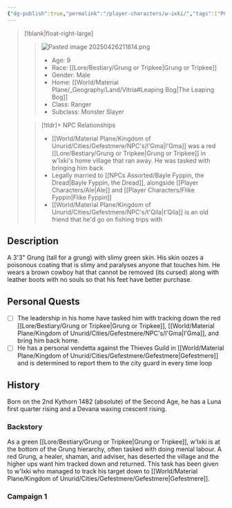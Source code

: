 ```yaml
---
{"dg-publish":true,"permalink":"/player-characters/w-ixki/","tags":["PC"]}
---
```


>[!blank|float-right-large]
>>![Pasted image 20250426211814.png](/img/user/z_Assets/Pasted%20image%2020250426211814.png)
>>- Age: 9
>>- Race: [[Lore/Bestiary/Grung or Tripkee\|Grung or Tripkee]]
>>- Gender: Male
>>- Home: [[World/Material Plane/_Geography/Land/Vitria#Leaping Bog\|The Leaping Bog]]
>>- Class: Ranger
>>- Subclass: Monster Slayer
>
>>[!tldr]+ NPC Relationships
>>- [[World/Material Plane/Kingdom of Unurid/Cities/Gefestmere/NPC's/l'Gma\|l'Gma]] was a red [[Lore/Bestiary/Grung or Tripkee\|Grung or Tripkee]] in w'Ixki's home village that ran away. He was tasked with bringing him back
>>- Legally married to [[NPCs Assorted/Bayle Fyppin, the Dread\|Bayle Fyppin, the Dread]], alongside [[Player Characters/Ale\|Ale]] and [[Player Characters/Flike Fyppin\|Flike Fyppin]]
>>- [[World/Material Plane/Kingdom of Unurid/Cities/Gefestmere/NPC's/t'Qila\|t'Qila]] is an old friend that he'd go on fishing trips with


## Description
A 3'3" Grung (tall for a grung) with slimy green skin. His skin oozes a poisonous coating that is slimy and paralyses anyone that touches him. He wears a brown cowboy hat that cannot be removed (its cursed) along with leather boots with no souls so that his feet have better purchase.

## Personal Quests
- [ ] The leadership in his home have tasked him with tracking down the red [[Lore/Bestiary/Grung or Tripkee\|Grung or Tripkee]], [[World/Material Plane/Kingdom of Unurid/Cities/Gefestmere/NPC's/l'Gma\|l'Gma]], and bring him back home. 
- [ ] He has a personal vendetta against the Thieves Guild in [[World/Material Plane/Kingdom of Unurid/Cities/Gefestmere/Gefestmere\|Gefestmere]] and is determined to report them to the city guard in every time loop

## History
Born on the 2nd Kythorn 1482 (absolute) of the Second Age, he has a Luna first quarter rising and a Devana waxing crescent rising. 

### Backstory
As a green [[Lore/Bestiary/Grung or Tripkee\|Grung or Tripkee]], w'Ixki is at the bottom of the Grung hierarchy, often tasked with doing menial labour. A red Grung, a healer, shaman, and adviser, has deserted the village and the higher ups want him tracked down and returned. This task has been given to w'Ixki who managed to track his target down to [[World/Material Plane/Kingdom of Unurid/Cities/Gefestmere/Gefestmere\|Gefestmere]].

### Campaign 1



